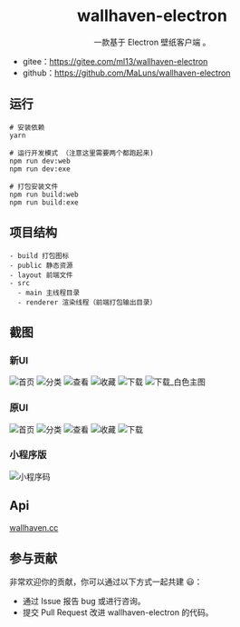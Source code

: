 <h1 align="center">wallhaven-electron</h1>

<div align="center">
一款基于 Electron 壁纸客户端 。
</div>

- gitee：https://gitee.com/ml13/wallhaven-electron
- github：https://github.com/MaLuns/wallhaven-electron

## 运行
```
# 安装依赖
yarn

# 运行开发模式 （注意这里需要两个都跑起来)
npm run dev:web
npm run dev:exe

# 打包安装文件 
npm run build:web
npm run build:exe

```

## 项目结构
```
- build 打包图标
- public 静态资源
- layout 前端文件
- src
  - main 主线程目录
  - renderer 渲染线程（前端打包输出目录）
```
## 截图
### 新UI
<img src="https://img.lkxin.cn/tu/2022/12/08/6391564849f17.png" alt="首页" />
<img src="https://img.lkxin.cn/tu/2022/12/08/63915648e981f.png" alt="分类" />
<img src="https://img.lkxin.cn/tu/2022/12/08/63915648bddfc.png" alt="查看" />
<img src="https://img.lkxin.cn/tu/2022/12/08/639156494f7df.png" alt="收藏" />
<img src="https://img.lkxin.cn/tu/2022/12/08/63915647af1a6.png" alt="下载" />
<img src="https://img.lkxin.cn/tu/2022/12/08/63915647b5e8e.png" alt="下载_白色主图" />

### 原UI
<img src="https://pan.bilnn.com/api/v3/file/sourcejump/Xm9Gtd/MwMX00DchbCDz3Wb_hv3ew**" alt="首页" />
<img src="https://pan.bilnn.com/api/v3/file/sourcejump/K59mHQ/xWd46Fcu7xNtcDpTQjNmcA**" alt="分类" />
<img src="https://pan.bilnn.com/api/v3/file/sourcejump/Q29QFb/t-QYGpR2JC92tlyrSCAZRQ**" alt="查看" />
<img src="https://pan.bilnn.com/api/v3/file/sourcejump/YdZXiv/kkjnhlZeH2P0XOPHaMgUYA**" alt="收藏" />
<img src="https://pan.bilnn.com/api/v3/file/sourcejump/B3P4U2/o8_yKHJCTDywb0bQ-VJinQ**" alt="下载" />

### 小程序版

<img src="https://img.lkxin.cn/tu/2022/10/18/634e537320ee3.jpg" alt="小程序码" />

## Api
[wallhaven.cc](https://wallhaven.cc/help/api)

## 参与贡献

非常欢迎你的贡献，你可以通过以下方式一起共建 :smiley:：

- 通过 Issue 报告 bug 或进行咨询。
- 提交 Pull Request 改进 wallhaven-electron 的代码。
